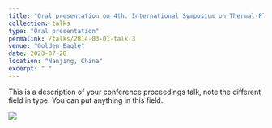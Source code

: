 ```yaml
---
title: "Oral presentation on 4th. International Symposium on Thermal-Fluid Dynamics"
collection: talks
type: "Oral presentation"
permalink: /talks/2014-03-01-talk-3
venue: "Golden Eagle"
date: 2023-07-28
location: "Nanjing, China"
excerpt: " "
---
```


This is a description of your conference proceedings talk, note the different field in type. You can put anything in this field. 

<img src='/images/500x300.png'>
